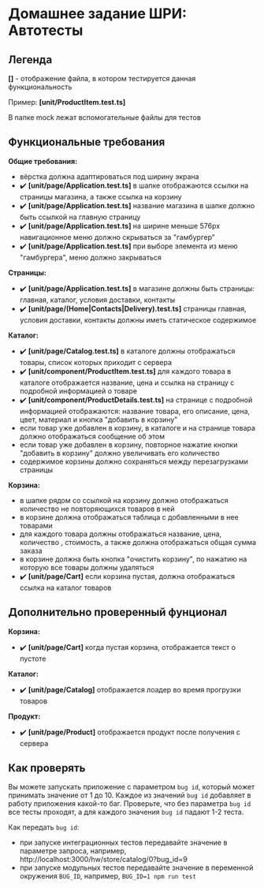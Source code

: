 # Домашнее задание ШРИ: Автотесты

## Легенда

**[<file-name>]** - отображение файла, в котором тестируется данная функциональность

Пример: **[unit/ProductItem.test.ts]**

В папке mock лежат вспомогательные файлы для тестов


## Функциональные требования

**Общие требования:**
- вёрстка должна адаптироваться под ширину экрана
- ✔️ **[unit/page/Application.test.ts]** в шапке отображаются ссылки на страницы магазина, а также ссылка на корзину
- ✔️ **[unit/page/Application.test.ts]** название магазина в шапке должно быть ссылкой на главную страницу
- ✔️ **[unit/page/Application.test.ts]** на ширине меньше 576px навигационное меню должно скрываться за "гамбургер"
- ✔️ **[unit/page/Application.test.ts]** при выборе элемента из меню "гамбургера", меню должно закрываться

**Страницы:**
- ✔️ **[unit/page/Application.test.ts]** в магазине должны быть страницы: главная, каталог, условия доставки, контакты
- ✔️ **[unit/page/(Home|Contacts|Delivery).test.ts]** страницы главная, условия доставки, контакты должны иметь статическое содержимое

**Каталог:**
- ✔️ **[unit/page/Catalog.test.ts]** в каталоге должны отображаться товары, список которых приходит с сервера
- ✔️ **[unit/component/ProductItem.test.ts]** для каждого товара в каталоге отображается название, цена и ссылка на страницу с подробной информацией о товаре
- ✔️ **[unit/component/ProductDetails.test.ts]** на странице с подробной информацией отображаются: название товара, его описание, цена, цвет, материал и кнопка "добавить в корзину"
- если товар уже добавлен в корзину, в каталоге и на странице товара должно отображаться сообщение об этом
- если товар уже добавлен в корзину, повторное нажатие кнопки "добавить в корзину" должно увеличивать его количество
- содержимое корзины должно сохраняться между перезагрузками страницы

**Корзина:**
- в шапке рядом со ссылкой на корзину должно отображаться количество не повторяющихся товаров в ней
- в корзине должна отображаться таблица с добавленными в нее товарами
- для каждого товара должны отображаться название, цена, количество , стоимость, а также должна отображаться общая сумма заказа
- в корзине должна быть кнопка "очистить корзину", по нажатию на которую все товары должны удаляться
- ✔️ **[unit/page/Cart]** если корзина пустая, должна отображаться ссылка на каталог товаров

## Дополнительно проверенный фунционал

**Корзина:**
- ✔️ **[unit/page/Cart]** когда пустая корзина, отображается текст о пустоте

**Каталог:**
- ✔️ **[unit/page/Catalog]** отображается лоадер во время прогрузки товаров

**Продукт:**
- ✔️ **[unit/page/Product]** отображается продукт после получения с сервера

## Как проверять

Вы можете запускать приложение с параметром `bug id`, который может принимать значение от 1 до 10. Каждое из значений `bug id` добавляет в работу приложения какой-то баг. Проверьте, что без параметра `bug id` все тесты проходят, а для каждого значения `bug id` падают 1-2 теста.

Как передать `bug id`:
- при запуске интеграционных тестов передавайте значение в параметре запроса, например, http://localhost:3000/hw/store/catalog/0?bug_id=9
- при запуске модульных тестов передавайте значение в переменной окружения `BUG_ID`, например, `BUG_ID=1 npm run test`
